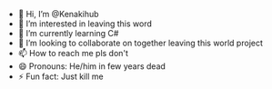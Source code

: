- 👋 Hi, I’m @Kenakihub
- 👀 I’m interested in leaving this word
- 🌱 I’m currently learning C#
- 💞️ I’m looking to collaborate on together leaving this world project 
- 📫 How to reach me pls don't 
- 😄 Pronouns: He/him in few years dead
- ⚡ Fun fact: Just kill me 

<!---
Kenakihub/Kenakihub is a ✨ special ✨ repository because its `README.md` (this file) appears on your GitHub profile.
You can click the Preview link to take a look at your changes.
--->
